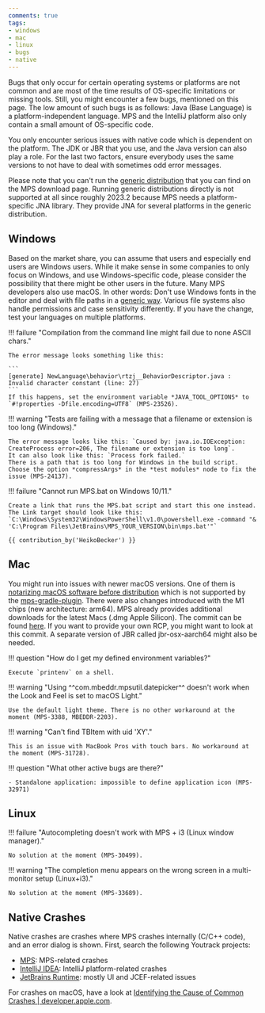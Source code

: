 ```yaml
---
comments: true
tags:
- windows
- mac
- linux
- bugs
- native
---
```


Bugs that only occur for certain operating systems or platforms are not common and are most of the time results
of OS-specific limitations or missing tools. Still, you might encounter a few bugs, mentioned on this page.  The low amount
of such bugs is as follows: Java (Base Language) is a platform-independent language. MPS and the IntelliJ platform also only
contain a small amount of OS-specific code.


You only encounter serious issues with native code which is dependent on the platform. The JDK or JBR that you use, and the Java version can also play a role. For the last two factors,
ensure everybody uses the same versions to not have to deal with sometimes odd error messages.

Please note that you can't run the [generic distribution](https://www.jetbrains.com/mps/download/#section=zip) that you can find on the MPS download page. Running generic distributions directly is not supported at all since roughly 2023.2 because MPS needs a platform-specific JNA library. They provide JNA for several platforms in the generic distribution.

## Windows

Based on the market share, you can assume that users and especially end users are Windows users. While it make sense in
some companies to only focus on Windows, and use Windows-specific code, please consider the possibility that
there might be other users in the future. Many MPS developers also use macOS. In other words: Don't use Windows fonts in the editor and deal with file paths
in a [generic way](https://www.baeldung.com/java-file-vs-file-path-separator). Various file systems also handle permissions and case sensitivity
differently. If you have the change, test your languages on multiple platforms.

!!! failure "Compilation from the command line might fail due to none ASCII chars."

    The error message looks something like this:

    ```
    [generate] NewLanguage\behavior\rtzj__BehaviorDescriptor.java : Invalid character constant (line: 27) 
    ```
    If this happens, set the environment variable *JAVA_TOOL_OPTIONS* to `#!properties -Dfile.encoding=UTF8` (MPS-23526).

!!! warning "Tests are failing with a message that a filename or extension is too long (Windows)."

    The error message looks like this: `Caused by: java.io.IOException: CreateProcess error=206, The filename or extension is too long`.
    It can also look like this: `Process fork failed.`
    There is a path that is too long for Windows in the build script. 
    Choose the option *compressArgs* in the *test modules* node to fix the issue (MPS-24137).

!!! failure "Cannot run MPS.bat on Windows 10/11."

    Create a link that runs the MPS.bat script and start this one instead.
    The Link target should look like this: `C:\Windows\System32\WindowsPowerShell\v1.0\powershell.exe -command "& 'C:\Program Files\JetBrains\MPS_YOUR_VERSION\bin\mps.bat'"`

    {{ contribution_by('HeikoBecker') }}

## Mac

You might run into issues with newer macOS versions. One of them is [notarizing macOS software before distribution](https://developer.apple.com/documentation/security/notarizing_macos_software_before_distribution) which is not supported by the [mps-gradle-plugin](https://github.com/mbeddr/mps-gradle-plugin/issues/99). There were also changes introduced with the M1 chips (new architecture: arm64). MPS already provides additional downloads for the latest Macs (.dmg Apple Silicon). The commit can be found [here](https://github.com/JetBrains/MPS/commit/f2760552e00d2e58dc0d8f23747c68efdf86b3a2). If you want to provide your own RCP, you might want to look at this commit. A separate version of JBR called jbr-osx-aarch64 might also be needed.

!!! question "How do I get my defined environment variables?"

    Execute `printenv` on a shell.

!!! warning "Using ^^com.mbeddr.mpsutil.datepicker^^ doesn't work when the Look and Feel is set to macOS Light."

    Use the default light theme. There is no other workaround at the moment (MPS-3388, MBEDDR-2203).

!!! warning "Can't find TBItem with uid 'XY'."

    This is an issue with MacBook Pros with touch bars. No workaround at the moment (MPS-31728).

!!! question "What other active bugs are there?"

    - Standalone application: impossible to define application icon (MPS-32971)

## Linux

!!! failure "Autocompleting doesn't work with MPS + i3 (Linux window manager)."

    No solution at the moment (MPS-30499).

!!! warning "The completion menu appears on the wrong screen in a multi-monitor setup (Linux+i3)."

    No solution at the moment (MPS-33689).

## Native Crashes

Native crashes are crashes where MPS crashes internally (C/C++ code), and an error dialog is shown. First, search the following Youtrack projects:

- [MPS](https://youtrack.jetbrains.com/issues/MPS): MPS-related crashes
- [IntelliJ IDEA](https://youtrack.jetbrains.com/issues/IDEA): IntelliJ platform-related crashes
- [JetBrains Runtime](https://youtrack.jetbrains.com/issues/JBR): mostly UI and JCEF-related issues

For crashes on macOS, have a look at [Identifying the Cause of Common Crashes | developer.apple.com](https://developer.apple.com/documentation/xcode/identifying-the-cause-of-common-crashes).
    